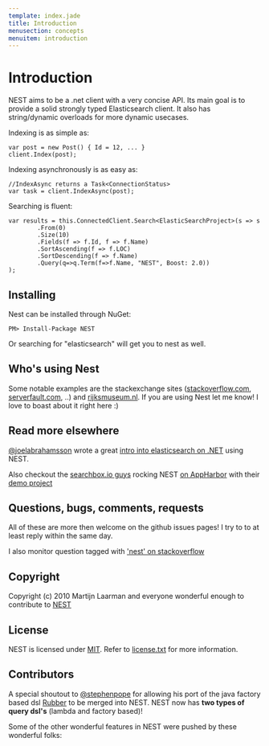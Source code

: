 ```yaml
---
template: index.jade
title: Introduction
menusection: concepts
menuitem: introduction
---
```


# Introduction

NEST aims to be a .net client with a very concise API. Its main goal is to provide a solid strongly typed Elasticsearch client. It also has string/dynamic overloads for more dynamic usecases. 

Indexing is as simple as:

	var post = new Post() { Id = 12, ... }
	client.Index(post);

Indexing asynchronously is as easy as:

	//IndexAsync returns a Task<ConnectionStatus>
	var task = client.IndexAsync(post);

Searching is fluent:

	var results = this.ConnectedClient.Search<ElasticSearchProject>(s => s
			.From(0)
			.Size(10)
			.Fields(f => f.Id, f => f.Name)
			.SortAscending(f => f.LOC)
			.SortDescending(f => f.Name)
			.Query(q=>q.Term(f=>f.Name, "NEST", Boost: 2.0))
	);

## Installing 

Nest can be installed through NuGet:

	PM> Install-Package NEST

Or searching for "elasticsearch" will get you to nest as well. 

## Who's using Nest

Some notable examples are the stackexchange sites ([stackoverflow.com](http://stackoverflow.com/search?q=elasticsearch), [serverfault.com](http://serverfault.com/search?q=elasticsearch), ..) and [rijksmuseum.nl](https://www.rijksmuseum.nl/en/search?q=elastiek). If you are using Nest let me know! I love to boast about it right here :)

## Read more elsewhere

[@joelabrahamsson](http://twitter.com/joelabrahamsson) wrote a great [intro into elasticsearch on .NET](http://joelabrahamsson.com/entry/extending-aspnet-mvc-music-store-with-elasticsearch)
using NEST. 

Also checkout the [searchbox.io guys](https://searchbox.io/) rocking NEST [on AppHarbor](http://blog.appharbor.com/2012/06/19/searchbox-elasticsearch-is-now-an-add-on) 
with their [demo project](https://github.com/searchbox-io/.net-sample)

## Questions, bugs, comments, requests

All of these are more then welcome on the github issues pages! I try to to at least reply within the same day.

I also monitor question tagged with ['nest' on stackoverflow](http://stackoverflow.com/questions/tagged/nest)

## Copyright

Copyright (c) 2010 Martijn Laarman and everyone wonderful enough to contribute to [NEST](https://github.com/Mpdreamz/NEST)

## License

NEST is licensed under [MIT](http://www.opensource.org/licenses/mit-license.php "Read more about the MIT license form"). Refer to [license.txt](https://github.com/Mpdreamz/NEST/blob/master/src/license.txt) for more information.

## Contributors

A special shoutout to [@stephenpope](http://github.com/stephenpope) for allowing his port 
of the java factory based dsl [Rubber](http://github.com/stephenpope/Rubber) to be merged into NEST. 
NEST now has **two types of query dsl's** (lambda and factory based)!

Some of the other wonderful features in NEST were pushed by these wonderful folks:

